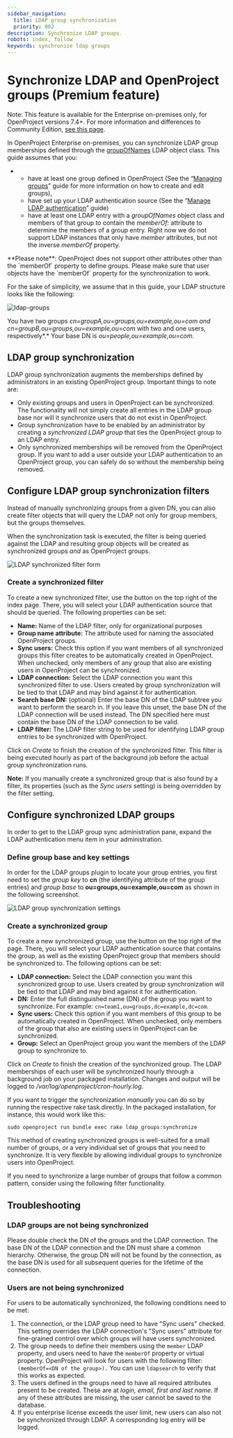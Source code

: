 ```yaml
---
sidebar_navigation:
  title: LDAP group synchronization
  priority: 002
description: Synchronize LDAP groups.
robots: index, follow
keywords: synchronize ldap groups
---
```


# Synchronize LDAP and OpenProject groups (Premium feature)

Note: This feature is available for the Enterprise on-premises only, for OpenProject versions 7.4+. For more information and differences to Community Edition, [see this page](https://www.openproject.org/enterprise-edition/).

In OpenProject Enterprise on-premises, you can synchronize LDAP group memberships defined through the [groupOfNames](https://tools.ietf.org/html/rfc4519#section-3.5) LDAP object class. This guide assumes that you:

- - have at least one group defined in OpenProject (See the “[Managing groups](../../../users-permissions/groups/)” guide for more information on how to create and edit groups),
  - have set up your LDAP authentication source (See the “[Manage LDAP authentication](../../ldap-authentication/)” guide)
  - have at least one LDAP entry with a *groupOfNames* object class and members of that group to contain the *memberOf: <DN of the group>* attribute to determine the members of a group entry. Right now we do not support LDAP instances that only have *member* attributes, but not the inverse *memberOf* property.
<div class="alert alert-info" role="alert">
**Please note**: OpenProject does not support other attributes other than the `memberOf` property to define groups. Please make sure that user objects have the `memberOf` property for the synchronization to work.
</div>

For the sake of simplicity, we assume that in this guide, your LDAP structure looks like the following:

![ldap-groups](ldap-groups-1-900x363@2x.png)

You have two groups *cn=groupA,ou=groups,ou=example,ou=com and cn=groupB,ou=groups,ou=example,ou=com* with two and one users, respectively*.* Your base DN is *ou=people,ou=example,ou=com.*

## LDAP group synchronization

LDAP group synchronization augments the memberships defined by  administrators in an existing OpenProject group. Important things to  note are:

- Only existing groups and users in OpenProject can be synchronized.  The functionality will not simply create all entries in the LDAP group  base nor will it synchronize users that do not exist in OpenProject.
- Group synchronization have to be enabled by an administrator by creating a *synchronized LDAP group* that ties the OpenProject group to an LDAP entry.
- Only synchronized memberships will be removed from the OpenProject  group. If you want to add a user outside your LDAP authentication to an  OpenProject group, you can safely do so without the membership being  removed.



## Configure LDAP group synchronization filters

Instead of manually synchronizing groups from a given DN, you can also create filter objects that will query the LDAP not only for group members, but the groups themselves.

When the synchronization task is executed, the filter is being queried against the LDAP and resulting group objects will be created as synchronized groups *and* as OpenProject groups.

![LDAP synchronized filter form](ldap-groups-filter.png)

### Create a synchronized filter

To create a new synchronized filter, use the button on the top right of the index page. There, you will select your LDAP authentication source that should be queried. The following properties can be set:

- **Name:** Name of the LDAP filter, only for organizational purposes
- **Group name attribute:** The attribute used for naming the associated OpenProject groups.
- **Sync users:** Check this option if you want members of all synchronized groups this filter creates to be automatically created in OpenProject. When unchecked, only members of any group that also are existing users in OpenProject can be synchronized.
- **LDAP connection:** Select the LDAP connection you want this synchronized filter to use. Users created by group synchronization will be tied to that LDAP and may bind against it for authentication.
- **Search base DN:** (optional) Enter the base DN of the LDAP subtree you want to perform the search in. If you leave this unset, the base DN of the LDAP connection will be used instead. The DN specified here must contain the base DN of the LDAP connection to be valid.
- **LDAP filter:** The LDAP filter string to be used for identifying LDAP group entries to be synchronized with OpenProject.

Click on *Create* to finish the creation of the synchronized  filter. This filter is being executed hourly as part of the background job before the actual group synchronization runs.

**Note:** If you manually create a synchronized group that is also found by a filter, its properties (such as the *Sync users* setting) is being overridden by the filter setting.





## Configure synchronized LDAP groups

In order to get to the LDAP group sync administration pane, expand the LDAP authentication menu item in your administration.

### Define group base and key settings

In order for the LDAP groups plugin to locate your group entries, you first need to set the *group key* to **cn** (the identifying attribute of the group entries) and *group base* to **ou=groups,ou=example,ou=com** as shown in the following screenshot.

![LDAP group synchronization settings](ldap-group-form.png)

### Create a synchronized group

To create a new synchronized group, use the button on the top right  of the page. There, you will select your LDAP authentication source that contains the group, as well as the existing OpenProject group that  members should be synchronized to. The following options can be set:

- **LDAP connection:** Select the LDAP connection you want this synchronized group to use. Users created by group synchronization will be tied to that LDAP and may bind against it for authentication.
- **DN:** Enter the full distinguished name (DN) of the group you want to synchronize. For example: `cn=team1,ou=groups,dc=example,dc=com`.
- **Sync users:** Check this option if you want members of this group to be automatically created in OpenProject. When unchecked, only members of the group that also are existing users in OpenProject can be synchronized.
- **Group:** Select an OpenProject group you want the members of the LDAP group to synchronize to.



Click on *Create* to finish the creation of the synchronized  group. The LDAP memberships of each user will be synchronized hourly  through a background job on your packaged installation. Changes and output will be logged to */var/log/openproject/cron-hourly.log*.

If you want to trigger the synchronization *manually* you can do so by running the respective rake task directly.
In the packaged installation, for instance, this would work like this:

```
sudo openproject run bundle exec rake ldap_groups:synchronize
```



This method of creating synchronized groups is well-suited for a small number of groups, or a very individual set of groups that you need to synchronize. It is very flexible by allowing individual groups to synchronize users into OpenProject.

If you need to synchronize a large number of groups that follow a common pattern, consider using the following filter functionality.





## Troubleshooting



### LDAP groups are not being synchronized

Please double check the DN of the groups and the LDAP connection. The base DN of the LDAP connection and the DN must share a common hierarchy. Otherwise, the group DN will not be found by the connection, as the base DN is used for all subsequent queries for the lifetime of the connection.



### Users are not being synchronized

For users to be automatically synchronized, the following conditions need to be met:

1. The connection, or the LDAP group need to have "Sync users" checked. This setting overrides the LDAP connection's "Sync users" attribute for fine-grained control over which groups will have users synchronized.
2. The group needs to define their members using the `member` LDAP property, and users need to have the `memberOf` property or virtual property. OpenProject will look for users with the following filter: `(memberOf=<DN of the group>).` You can use `ldapsearch` to verify that this works as expected.
3. The users defined in the groups need to have all required attributes present to be created. These are at *login, email, first and last name*. If any of these attributes are missing, the user cannot be saved to the database.
4. If you enterprise license exceeds the user limit, new users can also not be synchronized through LDAP. A corresponding log entry will be logged.
